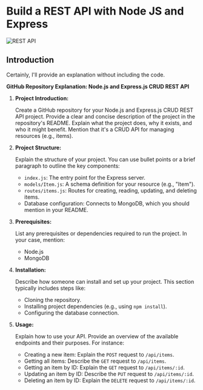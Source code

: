# Build a REST API with Node JS and Express

![REST API](https://i.ibb.co/7GWCCbp/Screenshot-2020-07-12-at-08-30-32.png)

## Introduction
Certainly, I'll provide an explanation without including the code.

**GitHub Repository Explanation: Node.js and Express.js CRUD REST API**

1. **Project Introduction:**

   Create a GitHub repository for your Node.js and Express.js CRUD REST API project. Provide a clear and concise description of the project in the repository's README. Explain what the project does, why it exists, and who it might benefit. Mention that it's a CRUD API for managing resources (e.g., items).

2. **Project Structure:**

   Explain the structure of your project. You can use bullet points or a brief paragraph to outline the key components:

   - `index.js`: The entry point for the Express server.
   - `models/Item.js`: A schema definition for your resource (e.g., "Item").
   - `routes/items.js`: Routes for creating, reading, updating, and deleting items.
   - Database configuration: Connects to MongoDB, which you should mention in your README.

3. **Prerequisites:**

   List any prerequisites or dependencies required to run the project. In your case, mention:

   - Node.js
   - MongoDB

4. **Installation:**

   Describe how someone can install and set up your project. This section typically includes steps like:

   - Cloning the repository.
   - Installing project dependencies (e.g., using `npm install`).
   - Configuring the database connection.

5. **Usage:**

   Explain how to use your API. Provide an overview of the available endpoints and their purposes. For instance:

   - Creating a new item: Explain the `POST` request to `/api/items`.
   - Getting all items: Describe the `GET` request to `/api/items`.
   - Getting an item by ID: Explain the `GET` request to `/api/items/:id`.
   - Updating an item by ID: Describe the `PUT` request to `/api/items/:id`.
   - Deleting an item by ID: Explain the `DELETE` request to `/api/items/:id`.




